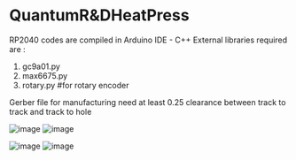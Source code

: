 # QuantumR&DHeatPress
RP2040 codes are compiled in Arduino IDE - C++
External libraries required are :
1. gc9a01.py
2. max6675.py
3. rotary.py #for rotary encoder

Gerber file for manufacturing need at least 0.25 clearance between track to track and track to hole

![image](https://user-images.githubusercontent.com/87349346/234764386-c3e5e6d5-0750-490d-8240-ec40c6674c82.png)
![image](https://user-images.githubusercontent.com/87349346/234764393-41482470-8c22-4f10-a005-c08e377fc877.png)


![image](https://user-images.githubusercontent.com/87349346/234763942-96ee0f7f-431a-4523-a736-cf66af442f58.png)
![image](https://user-images.githubusercontent.com/87349346/234764028-ae291ac7-1a35-4bc7-9e49-357ac367db78.png)

